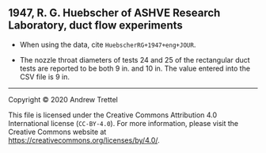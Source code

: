 ## 1947, R. G. Huebscher of ASHVE Research Laboratory, duct flow experiments

- When using the data, cite `HuebscherRG+1947+eng+JOUR`.

- The nozzle throat diameters of tests 24 and 25 of the rectangular duct tests
  are reported to be both 9 in. and 10 in.  The value entered into the CSV file
  is 9 in.

-------------------------------------------------------------------------------

Copyright © 2020 Andrew Trettel

This file is licensed under the Creative Commons Attribution 4.0 International
license (`CC-BY-4.0`).  For more information, please visit the Creative Commons
website at <https://creativecommons.org/licenses/by/4.0/>.

